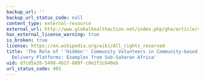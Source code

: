 ```yaml
---
backup_url: ''
backup_url_status_code: null
content_type: external-resource
external_url: http://www.globalhealthaction.net/index.php/gha/article/view/27214
has_external_license_warning: true
is_broken: true
license: https://en.wikipedia.org/wiki/All_rights_reserved
title: 'The Role of ''Hidden'' Community Volunteers in Community-based Health Service
  Delivery Platforms: Examples from Sub-Saharan Africa'
uid: d7cd5a26-5490-4b1f-800f-c0e1f2c040eb
url_status_code: 403
---
```

